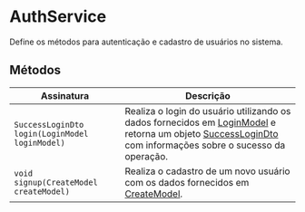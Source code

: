 <h1>AuthService</h1>
<p>Define os métodos para autenticação e cadastro de usuários no sistema.</p>

<h2>Métodos</h2>
<table>
  <thead>
    <tr>
      <th>Assinatura</th>
      <th>Descrição</th>
    </tr>
  </thead>
  <tbody>
    <tr>
      <td><code>SuccessLoginDto login(LoginModel loginModel)</code></td>
      <td>Realiza o login do usuário utilizando os dados fornecidos em <a href="#LoginModel">LoginModel</a> e retorna um objeto <a href="#SuccessLoginDto">SuccessLoginDto</a> com informações sobre o sucesso da operação.</td>
    </tr>
    <tr>
      <td><code>void signup(CreateModel createModel)</code></td>
      <td>Realiza o cadastro de um novo usuário com os dados fornecidos em <a href="#CreateModel">CreateModel</a>.</td>
    </tr>
  </tbody>
</table>
